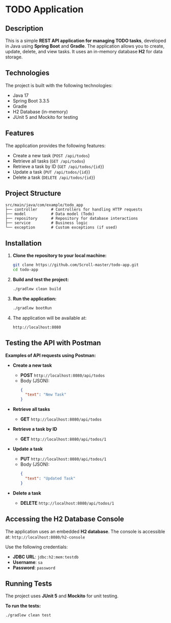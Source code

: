# TODO Application

## Description
This is a simple **REST API application for managing TODO tasks**, developed in Java using **Spring Boot** and **Gradle**. The application allows you to create, update, delete, and view tasks. It uses an in-memory database **H2** for data storage.

## Technologies
The project is built with the following technologies:
- Java 17
- Spring Boot 3.3.5
- Gradle
- H2 Database (in-memory)
- JUnit 5 and Mockito for testing

## Features
The application provides the following features:
- Create a new task (`POST /api/todos`)
- Retrieve all tasks (`GET /api/todos`)
- Retrieve a task by ID (`GET /api/todos/{id}`)
- Update a task (`PUT /api/todos/{id}`)
- Delete a task (`DELETE /api/todos/{id}`)

## Project Structure
```plaintext
src/main/java/com/example/todo_app
├── controller      # Controllers for handling HTTP requests
├── model           # Data model (Todo)
├── repository      # Repository for database interactions
├── service         # Business logic
└── exception       # Custom exceptions (if used)
```

## Installation

1. **Clone the repository to your local machine:**
    ```bash
    git clone https://github.com/Scroll-master/todo-app.git
    cd todo-app
    ```

2. **Build and test the project:**
    ```bash
    ./gradlew clean build
    ```

3. **Run the application:**
    ```bash
    ./gradlew bootRun
    ```

4. The application will be available at:
    ```
    http://localhost:8080
    ```

## Testing the API with Postman

**Examples of API requests using Postman:**

- **Create a new task**
    - **POST** `http://localhost:8080/api/todos`
    - Body (JSON):
      ```json
      {
        "text": "New Task"
      }
      ```

- **Retrieve all tasks**
    - **GET** `http://localhost:8080/api/todos`

- **Retrieve a task by ID**
    - **GET** `http://localhost:8080/api/todos/1`

- **Update a task**
    - **PUT** `http://localhost:8080/api/todos/1`
    - Body (JSON):
      ```json
      {
        "text": "Updated Task"
      }
      ```

- **Delete a task**
    - **DELETE** `http://localhost:8080/api/todos/1`

## Accessing the H2 Database Console
The application uses an embedded **H2 database**. The console is accessible at: `http://localhost:8080/h2-console`


Use the following credentials:
- **JDBC URL**: `jdbc:h2:mem:testdb`
- **Username**: `sa`
- **Password**: `password`

## Running Tests
The project uses **JUnit 5** and **Mockito** for unit testing.

**To run the tests:**
```bash
./gradlew clean test


